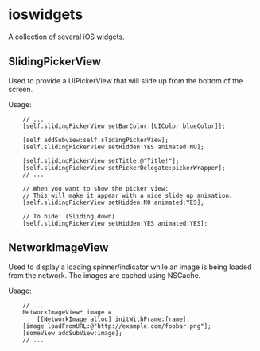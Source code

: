 ioswidgets
==========

A collection of several iOS widgets.

SlidingPickerView
-----------------

Used to provide a UIPickerView that will slide up from the bottom of the screen.

Usage:

```
	// ...
	[self.slidingPickerView setBarColor:[UIColor blueColor]];
	
	[self addSubview:self.slidingPickerView];
	[self.slidingPickerView setHidden:YES animated:NO];
	
	[self.slidingPickerView setTitle:@"Title!"];
	[self.slidingPickerView setPickerDelegate:pickerWrapper];
	// ...

	// When you want to show the picker view:
	// This will make it appear with a nice slide up animation.
	[self.slidingPickerView setHidden:NO animated:YES];

	// To hide: (Sliding down)
	[self.slidingPickerView setHidden:YES animated:YES];
```

NetworkImageView
----------------

Used to display a loading spinner/indicator while an image is being loaded from the network.
The images are cached using NSCache.

Usage:

```
	// ...
	NetworkImageView* image =
		[[NetworkImage alloc] initWithFrame:frame];
	[image loadFromURL:@"http://example.com/foobar.png"];
	[someView addSubView:image];
	// ...
```

